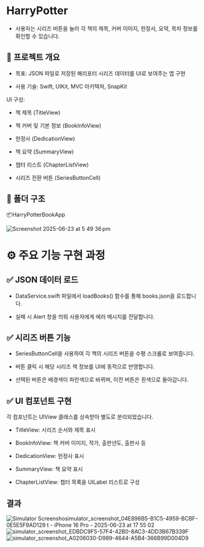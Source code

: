 # HarryPotter

-  사용자는 시리즈 버튼을 눌러 각 책의 제목, 커버 이미지, 헌정사, 요약, 목차 정보를 확인할 수 있습니다.

## 📌 프로젝트 개요
- 목표: JSON 파일로 저장된 해리포터 시리즈 데이터를 UI로 보여주는 앱 구현

- 사용 기술: Swift, UIKit, MVC 아키텍처, SnapKit

UI 구성:

- 책 제목 (TitleView)

- 책 커버 및 기본 정보 (BookInfoView)

- 헌정사 (DedicationView)

- 책 요약 (SummaryView)

- 챕터 리스트 (ChapterListView)

- 시리즈 전환 버튼 (SeriesButtonCell)

## 📁 폴더 구조

📦HarryPotterBookApp

![Screenshot 2025-06-23 at 5 49 36 pm](https://github.com/user-attachments/assets/a0ae25bc-599e-4e0d-8185-33fb5adc9a99)

# ⚙️ 주요 기능 구현 과정
## ✅ JSON 데이터 로드
- DataService.swift 파일에서 loadBooks() 함수를 통해 books.json을 로드합니다.

- 실패 시 Alert 창을 띄워 사용자에게 에러 메시지를 전달합니다.
 
## ✅ 시리즈 버튼 기능
- SeriesButtonCell을 사용하여 각 책의 시리즈 버튼을 수평 스크롤로 보여줍니다.

- 버튼 클릭 시 해당 시리즈 책 정보를 UI에 동적으로 반영합니다.

- 선택된 버튼은 배경색이 파란색으로 바뀌며, 이전 버튼은 흰색으로 돌아갑니다.


## ✅ UI 컴포넌트 구현
각 컴포넌트는 UIView 클래스를 상속받아 별도로 분리되었습니다.

- TitleView: 시리즈 순서와 제목 표시

- BookInfoView: 책 커버 이미지, 작가, 출판년도, 출판사 등

- DedicationView: 헌정사 표시

- SummaryView: 책 요약 표시

- ChapterListView: 챕터 목록을 UILabel 리스트로 구성

## 결과

![Simulator Screensho![simulator_screenshot_04E896B5-B1C5-4959-BCBF-0E5E5F9AD129](https://github.com/user-attachments/assets/12955386-b35d-4a87-89c4-0e50b7299edc)
t - iPhone 16 Pro - 2025-06-23 at 17 55 02](https://github.com/user-attachments/assets/7e23cc7a-5495-43b2-b5b9-99162ff72a2e)
![simulator_screenshot_EDBDC9F5-57F4-42B0-8AC3-4DD3B67B339F](https://github.com/user-attachments/assets/38db855c-1af9-4fbe-829c-e8459d2f1fde)
![simulator_screenshot_A0206030-D989-4644-A5B4-366B99D004D9](https://github.com/user-attachments/assets/f04fe469-c6c6-4b7a-b27e-b3ae705fdcbf)

